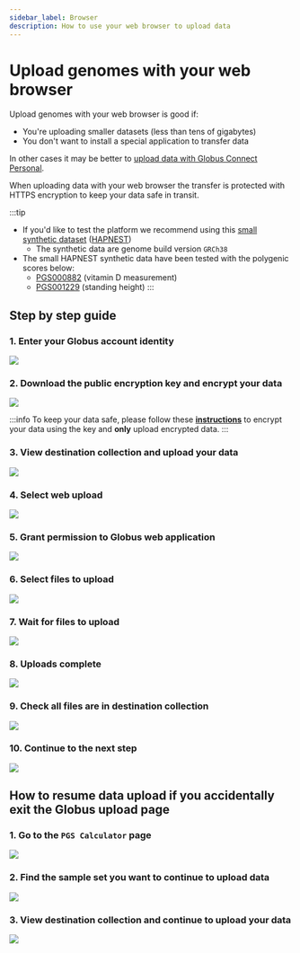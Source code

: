 ```yaml
---
sidebar_label: Browser
description: How to use your web browser to upload data
---
```


# Upload genomes with your web browser

Upload genomes with your web browser is good if:

* You're uploading smaller datasets (less than tens of gigabytes)
* You don't want to install a special application to transfer data

In other cases it may be better to [upload data with Globus Connect
Personal](gcp.md).

When uploading data with your web browser the transfer is protected with HTTPS
encryption to keep your data safe in transit.

:::tip
* If you'd like to test the platform we recommend using this [small synthetic dataset](https://ftp.ebi.ac.uk/pub/databases/spot/intervene/) ([HAPNEST](https://pubmed.ncbi.nlm.nih.gov/37647640/))
  * The synthetic data are genome build version `GRCh38`
* The small HAPNEST synthetic data have been tested with the polygenic scores below:
  * [PGS000882](https://www.pgscatalog.org/score/PGS000882/) (vitamin D
  measurement)
  * [PGS001229](https://www.pgscatalog.org/score/PGS001229/)
  (standing height)
:::

## Step by step guide

### 1. Enter your Globus account identity

![](/img/web-upload/screen-1.png)

### 2. Download the public encryption key and encrypt your data
![](/img/web-upload/screen-2.png)

:::info
To keep your data safe, please follow these [**instructions**](../tutorial-encrypt/cli.md) to encrypt your data using the key and **only** upload encrypted data.
:::

### 3. View destination collection and upload your data

![](/img/web-upload/screen-3.png)

### 4. Select web upload

![](/img/web-upload/screen-4.png)

### 5. Grant permission to Globus web application

![](/img/web-upload/screen-5.png)

### 6. Select files to upload

![](/img/web-upload/screen-6.png)

### 7. Wait for files to upload

![](/img/web-upload/screen-7.png)

### 8. Uploads complete

![](/img/web-upload/screen-8.png)

### 9. Check all files are in destination collection

![](/img/web-upload/screen-9.png)

### 10. Continue to the next step
![](/img/web-upload/screen-10.png)


## How to resume data upload if you accidentally exit the Globus upload page

### 1. Go to the `PGS Calculator` page
![](/img/web-upload/screen-11.png)

### 2. Find the sample set you want to continue to upload data
![](/img/web-upload/screen-12.png)

### 3. View destination collection and continue to upload your data
![](/img/web-upload/screen-13.png)